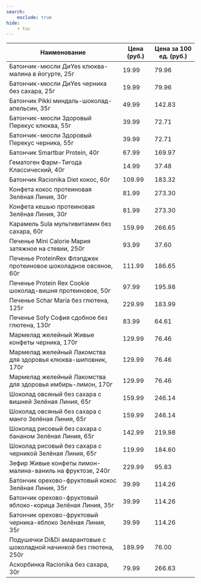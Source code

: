 ```yaml
---
search:
    exclude: true
hide:
    - toc
---
```


| Наименование | Цена (руб.) | Цена за 100 ед. (руб.) |
| -- | -- | -- |
| Батончик-мюсли ДиYes клюква-малина в йогурте, 25г | 19.99 | 79.96 |
| Батончик-мюсли ДиYes черника без сахара, 25г | 19.99 | 79.96 |
| Батончик Pikki миндаль-шоколад-апельсин, 35г | 49.99 | 142.83 |
| Батончик-мюсли Здоровый Перекус клюква, 55г | 39.99 | 72.71 |
| Батончик-мюсли Здоровый Перекус черника, 55г | 39.99 | 72.71 |
| Батончик Smartbar Protein, 40г | 67.99 | 169.97 |
| Гематоген Фарм-Тигода Классический, 40г | 14.99 | 37.48 |
| Батончик Racionika Diet кокос, 60г | 109.99 | 183.32 |
| Конфета кокос протеиновая Зелёная Линия, 30г | 81.99 | 273.30 |
| Конфета кешью протеиновая Зелёная Линия, 30г | 81.99 | 273.30 |
| Карамель Sula мультивитамин без сахара, 60г | 159.99 | 266.65 |
| Печенье Mini Calorie Мария затяжное на стевии, 250г | 93.99 | 37.60 |
| Печенье ProteinRex Флэпджек протеиновое шоколадное овсяное, 60г | 111.99 | 186.65 |
| Печенье Protein Rex Cookie шоколад-вишня протеиновое, 50г | 97.99 | 195.98 |
| Печенье Schar Maria без глютена, 125г | 229.99 | 183.99 |
| Печенье Sofy София сдобное без глютена, 130г | 83.99 | 64.61 |
| Мармелад желейный Живые конфеты черника, 170г | 129.99 | 76.46 |
| Мармелад желейный Лакомства для здоровья клюква-шиповник, 170г | 129.99 | 76.46 |
| Мармелад желейный Лакомства для здоровья имбирь-лимон, 170г | 129.99 | 76.46 |
| Шоколад овсяный без сахара с вишней Зелёная Линия, 65г | 159.99 | 246.14 |
| Шоколад овсяный без сахара с манго Зелёная Линия, 65г | 159.99 | 246.14 |
| Шоколад рисовый без сахара с бананом Зелёная Линия, 65г | 142.99 | 219.98 |
| Шоколад рисовый без сахара с черникой Зелёная Линия, 65г | 119.99 | 184.60 |
| Зефир Живые конфеты лимон-малина-ваниль на фруктозе, 240г | 229.99 | 95.83 |
| Батончик орехово-фруктовый кокос Зелёная Линия, 35г | 39.99 | 114.26 |
| Батончик орехово-фруктовый яблоко-корица Зелёная Линия, 35г | 39.99 | 114.26 |
| Батончик орехово-фруктовый черника-яблоко Зелёная Линия, 35г | 39.99 | 114.26 |
| Подушечки Di&Di амарантовые с шоколадной начинкой без глютена, 250г | 189.99 | 76.00 |
| Аскорбинка Racionika без сахара, 30г | 79.99 | 266.63 |
